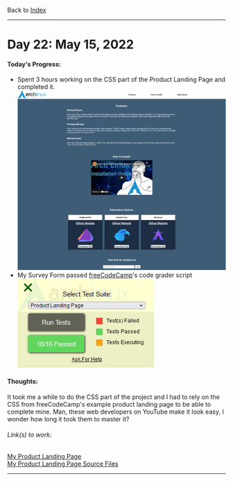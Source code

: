 Back to [Index](../README.md)
____
# Day 22: May 15, 2022
#### Today's Progress:
- Spent 3 hours working on the CSS part of the Product Landing Page and completed it.<br>
![ProductLandingPage2.png](../Attachments-DOC/ProductLandingPage2.png)
- My Survey Form passed [freeCodeCamp](https://www.freecodecamp.org/learn/responsive-web-design/)'s code grader script<br>
![ProductLandingPageGraded.png](../Attachments-DOC/ProductLandingPageGraded.png)

#### Thoughts:
It took me a while to do the CSS part of the project and I had to rely on the CSS from freeCodeCamp's example product landing page to be able to complete mine. Man, these web developers on YouTube make it look easy, I wonder how long it took them to master it?

###### Link(s) to work:
[My  Product Landing Page](https://dragoscript.github.io/ProductLandingPage/)<br>
[My  Product Landing Page Source Files](https://github.com/DragoScript/ProductLandingPage)
___
